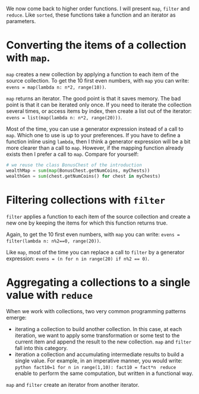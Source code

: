 We now come back to higher order functions. I will present `map`, `filter` and `reduce`. Like `sorted`, these functions take a function and an iterator as parameters. 

# Converting the items of a collection with `map`.

`map` creates a new collection by applying a function to each item of the source collection. To get the 10 first even numbers, with `map` you can write: `evens = map(lambda n: n*2, range(10))`.

`map` returns an iterator. The good point is that it saves memory. The bad point is that it can be iterated only once. If you need to iterate the collection several times, or access items by index, then create a list out of the iterator: `evens = list(map(lambda n: n*2, range(20)))`.

Most of the time, you can use a generator expression instead of a call to `map`. Which one to use is up to your preferences. If you have to define a function inline using `lambda`, then I think a generator expression will be a bit more clearer than a call to `map`. However, if the mapping function already exists then I prefer a call to `map`. Compare for yourself:

```python
# we reuse the class BonusChest of the introduction
wealthMap = sum(map(BonusChest.getNumCoins, myChests))
wealthGen = sum(chest.getNumCoins() for chest in myChests)
```

# Filtering collections with `filter`

 `filter` applies a function to each item of the source collection and create a new one by keeping the items for which this function returns true.

Again, to get the 10 first even numbers, with `map` you can write: `evens = filter(lambda n: n%2==0, range(20))`.

Like `map`, most of the time you can replace a call to `filter` by a generator expression: `evens = (n for n in range(20) if n%2 == 0)`.  

# Aggregating a collections to a single value with `reduce`

When we work with collections, two very common programming patterns emerge: 
 * iterating a collection to build another collection. In this case, at each iteration, we want to apply some transformation or some test to the current item and append the result to the new collection. `map` and `filter` fall into this category.
 * iteration a collection and accumulating intermediate results to build a single value. For example, in an imperative manner, you would write: ```python
fact10=1
for n in range(1,10):
    fact10 = fact*n
``` `reduce` enable to perform the same computation, but written in a functional way.  

`map` and `filter` create an iterator from another iterator. 

